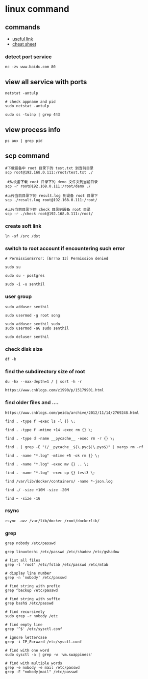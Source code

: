 # linux command

## commands

- [useful link](https://zhuanlan.zhihu.com/p/412735786)
- [cheat sheet](https://phoenixnap.com/kb/linux-commands-cheat-sheet)

### detect port service
```
nc -zv www.baidu.com 80
```

## view all service with ports
```
netstat -antulp

# check appname and pid
sudo netstat -antulp

sudo ss -tulnp | grep 443
```

## view process info
```
ps aux | grep pid
```

## scp command
```
#下载设备中 root 目录下的 test.txt 到当前目录
scp root@192.168.0.111:/root/test.txt ./

 #从设备下载 root 目录下的 demo 文件夹到当前目录
scp -r root@192.168.0.111:/root/demo ./

#上传当前目录下的 result.log 到设备 root 目录下
scp ./result.log root@192.168.0.111:/root/ 

#上传当前目录下的 check 目录到设备 root 目录
scp -r ./check root@192.168.0.111:/root/
```

### create soft link
```
ln -sf /src /dst
```

### switch to root account if encountering such error
```
# PermissionError: [Errno 13] Permission denied

sudo su

sudo su - postgres

sudo -i -u senthil
```

### user group
```
sudo adduser senthil

sudo usermod -g root song

sudo adduser senthil sudo
sudo usermod -aG sudo senthil

sudo deluser senthil
```

### check disk size
```
df -h
```

### find the subdirectory size of root
```
du -hx --max-depth=1 / | sort -h -r

https://www.cnblogs.com/z1990/p/15179901.html
```

### find older files and ....
```
https://www.cnblogs.com/peida/archive/2012/11/14/2769248.html

find . -type f -exec ls -l {} \;

find . -type f -mtime +14 -exec rm {} \; 

find . -type d -name __pycache__ -exec rm -r {} \;

find . | grep -E "(/__pycache__$|\.pyc$|\.pyo$)" | xargs rm -rf

find . -name "*.log" -mtime +5 -ok rm {} \;

find . -name "*.log" -exec mv {} .. \;

find . -name "*.log" -exec cp {} test3 \;

find /var/lib/docker/containers/ -name *-json.log

find ./ -size +10M -size -20M

find ~ -size -1G
```

### rsync
```
rsync -avz /var/lib/docker /root/dockerlib/
```

### grep
```
grep nobody /etc/passwd

grep linuxtechi /etc/passwd /etc/shadow /etc/gshadow

# list all files
grep -l 'root' /etc/fstab /etc/passwd /etc/mtab

# display line number
grep -n 'nobody' /etc/passwd

# find string with prefix
grep ^backup /etc/passwd

# find string with suffix
grep bash$ /etc/passwd

# find recursively
sudo grep -r nobody /etc

# find empty line
grep '^$' /etc/sysctl.conf

# ignore lettercase
grep -i IP_Forward /etc/sysctl.conf

# find with one word
sudo sysctl -a | grep -w 'vm.swappiness'

# find with multiple words
grep -e nobody -e mail /etc/passwd
grep -E "nobody|mail" /etc/passwd

```




